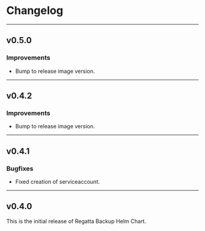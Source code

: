 # Changelog
---
## v0.5.0

### Improvements
* Bump to release image version.

---
## v0.4.2

### Improvements
* Bump to release image version.

---
## v0.4.1

### Bugfixes
* Fixed creation of serviceaccount.

---
## v0.4.0

This is the initial release of Regatta Backup Helm Chart.
